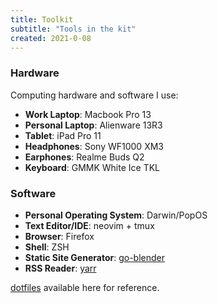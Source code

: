 ```yaml
---
title: Toolkit
subtitle: "Tools in the kit"
created: 2021-0-08
---
```


### Hardware

Computing hardware and software I use:

- **Work Laptop**: Macbook Pro 13
- **Personal Laptop**: Alienware 13R3
- **Tablet**: iPad Pro 11
- **Headphones**: Sony WF1000 XM3
- **Earphones**: Realme Buds Q2
- **Keyboard**: GMMK White Ice TKL

### Software

- **Personal Operating System**: Darwin/PopOS
- **Text Editor/IDE**: neovim + tmux
- **Browser**: Firefox
- **Shell**: ZSH
- **Static Site Generator**: [go-blender](https://github.com/awalvie/go-blender)
- **RSS Reader**: [yarr](https://github.com/nkanaev/yarr)


[dotfiles](https://github.com/awalvie/dotfiles) available here for
reference.

